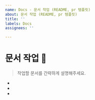 ```yaml
---
name: Docs - 문서 작업 (README, pr 템플릿)
about: 문서 작업 (README, pr 템플릿)
title: ''
labels: Docs
assignees: ''

---
```


# 문서 작업 📄
> 작업할 문서를 간략하게 설명해주세요.
-
-
-
